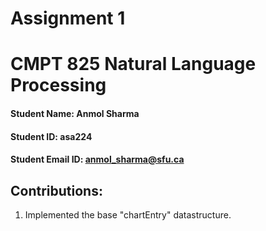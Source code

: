 # Assignment 1
# CMPT 825 Natural Language Processing
#### Student Name: Anmol Sharma
#### Student ID: asa224
#### Student Email ID: anmol_sharma@sfu.ca

## Contributions:

1) Implemented the base "chartEntry" datastructure. 


